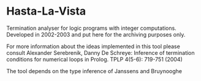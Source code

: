# Hasta-La-Vista
Termination analyser for logic programs with integer computations. Developed in 2002-2003 and put here for the archiving purposes only.

For more information about the ideas implemented in this tool please consult Alexander Serebrenik, Danny De Schreye: Inference of termination conditions for numerical loops in Prolog. TPLP 4(5-6): 719-751 (2004)

The tool depends on the type inference of Janssens and Bruynooghe
